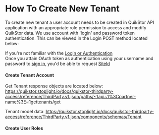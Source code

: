# How To Create New Tenant

To create new tenant a user account needs to be created in QuikStor API application with an appropriate role permission to access and modify QuikStor data. We use account with 'login' and password token authentication. This can be viewed in the Login POST method located below:


If you're not familiar with the [Login or Authentication](https://quikstor.stoplight.io/docs/quikstor-thirdparty-access/docs/Authentication.md)  
Once you attain OAuth token as authentication using your username and password to [sign in,](https://quikstor.stoplight.io/docs/quikstor-thirdparty-access/reference/ThirdParty.v1.json/paths/~1login/post)
you'd be able to request [SiteId](https://quikstor.stoplight.io/docs/quikstor-thirdparty-access/reference/ThirdParty.v1.json/paths/~1api~1%3Cpartner-name%3E~1getsites/get) 


#### Create Tenant Account

Get Tenant response objects are located below: 
https://quikstor.stoplight.io/docs/quikstor-thirdparty-access/reference/ThirdParty.v1.json/paths/~1api~1%3Cpartner-name%3E~1gettenants/get

Tenant model data: 
https://quikstor.stoplight.io/docs/quikstor-thirdparty-access/reference/ThirdParty.v1.json/components/schemas/Tenant

#### Create User Roles